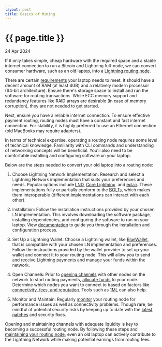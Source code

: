```yaml
---
layout: post
title: Basics of Mining
---
```


{{ page.title }}
================

<p class="meta">24 Apr 2024</p>

If it only takes simple, cheap hardware with the required space and a stable internet connection to run a Bitcoin and Lightning full-node, we can convert consumer hardware, such as an old laptop, into a [Lightning routing node](https://lightning.engineering/posts/2018-05-23-routing/).

There are certain [requirements](https://docs.lightning.engineering/lightning-network-tools/lnd/optimal-configuration-of-a-routing-node#docs-internal-guid-aaf6ad01-7fff-66f0-2a47-ffe8f9f7f8a5) your laptop needs to meet. It should have a decent amount of RAM (at least 4GB) and a relatively modern processor (64-bit architecture). Ensure there's storage space to install and run the software for routing transactions. While ECC memory support and redundancy features like RAID arrays are desirable (in case of memory corruption), they are not needed to get started.

Next, ensure you have a reliable internet connection. To ensure effective payment routing, routing nodes must have a constant and fast internet connection. For stability, it is highly preferred to use an Ethernet connection (old MacBooks may require adapters).

In terms of technical expertise, operating a routing node requires some level of technical knowledge. Familiarity with CLI commands and understanding of networking concepts will be beneficial. You'll also need to be comfortable installing and configuring software on your laptop.

Below are the steps needed to convert your old laptop into a routing node:

1.  Choose Lightning Network Implementation: Research and select a Lightning Network implementation that suits your preferences and needs. Popular options include [LND](https://github.com/lightningnetwork/lnd), [Core Lightning](https://github.com/ElementsProject/lightning), and [eclair](https://github.com/ACINQ/eclair). These implementations fully or partially conform to the [BOLTs](https://github.com/lightning/bolts), which makes them interoperable (different implementations can interact with each other).

2.  Installation: Follow the installation instructions provided by your chosen LN implementation. This involves downloading the software package, installing dependencies, and configuring the software to run on your laptop. View [documentation](https://docs.lightning.engineering/lightning-network-tools/lnd/run-lnd) to guide you through the installation and configuration process.

1.  Set Up a Lightning Wallet: Choose a Lightning wallet, like [BlueWallet](https://bluewallet.io/lndhub/), that is compatible with your chosen LN implementation and preferences. Follow the instructions provided by the wallet provider to set up your wallet and connect it to your routing node. This will allow you to send and receive Lightning payments and manage your funds within the network.

1.  Open Channels: Prior to [opening channels](https://docs.lightning.engineering/lightning-network-tools/lnd/first-steps-with-lnd#docs-internal-guid-cc7ef0e6-7fff-09d1-5425-d232ccb1735f) with other nodes on the network to start routing payments, [allocate funds](https://docs.lightning.engineering/lightning-network-tools/lnd/first-steps-with-lnd#docs-internal-guid-8b3e92ed-7fff-7a3c-bb3f-c59cbd3f45db) to your node. Determine which nodes you want to connect to based on factors like [connectivity, fees, and reputation](https://docs.lightning.engineering/the-lightning-network/the-gossip-network/identify-good-peers). Tools such as [1ML](https://1ml.com/) can also help.

1.  Monitor and Maintain: Regularly [monitor](https://terminal.lightning.engineering/) your routing node for performance issues as well as connectivity problems. Though rare, be mindful of potential security risks by keeping up to date with the [latest patches](https://github.com/lightningnetwork/lnd/releases) and security fixes.

Opening and maintaining channels with adequate liquidity is key to becoming a successful routing node. By following these steps and [maintaining your routing node](https://docs.lightning.engineering/the-lightning-network/multihop-payments/what-makes-a-good-routing-node), even an old laptop can actively contribute to the Lightning Network while making potential earnings from routing fees.
